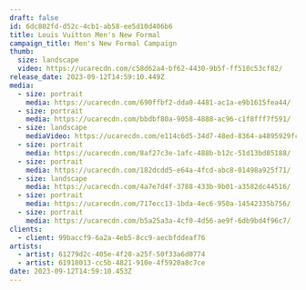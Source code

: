 ```yaml
---
draft: false
id: 6dc802fd-d52c-4cb1-ab58-ee5d10d406b6
title: Louis Vuitton Men's New Formal
campaign_title: Men's New Formal Campaign
thumb:
  size: landscape
  video: https://ucarecdn.com/c58d62a4-bf62-4430-9b5f-ff510c53cf82/
release_date: 2023-09-12T14:59:10.449Z
media:
  - size: portrait
    media: https://ucarecdn.com/690ffbf2-dda0-4481-ac1a-e9b1615fea44/
  - size: portrait
    media: https://ucarecdn.com/bbdbf80a-9058-4888-ac96-c1f8fff7f591/
  - size: landscape
    mediaVideo: https://ucarecdn.com/e114c6d5-34d7-48ed-8364-a4895929fc53/
  - size: portrait
    media: https://ucarecdn.com/8af27c3e-1afc-488b-b12c-51d13bd85188/
  - size: portrait
    media: https://ucarecdn.com/182dcdd5-e64a-4fcd-abc8-01498a925f71/
  - size: landscape
    media: https://ucarecdn.com/4a7e7d4f-3788-433b-9b01-a3582dc44516/
  - size: portrait
    media: https://ucarecdn.com/717ecc13-1bda-4ec6-950a-14542335b756/
  - size: portrait
    media: https://ucarecdn.com/b5a25a3a-4cf0-4d56-ae9f-6db9bd4f96c7/
clients:
  - client: 99baccf9-6a2a-4eb5-8cc9-aecbfddeaf76
artists:
  - artist: 61279d2c-405e-4f20-a25f-50f33a6d0774
  - artist: 61918013-cc5b-4821-910e-4f5920a8c7ce
date: 2023-09-12T14:59:10.453Z
---
```

